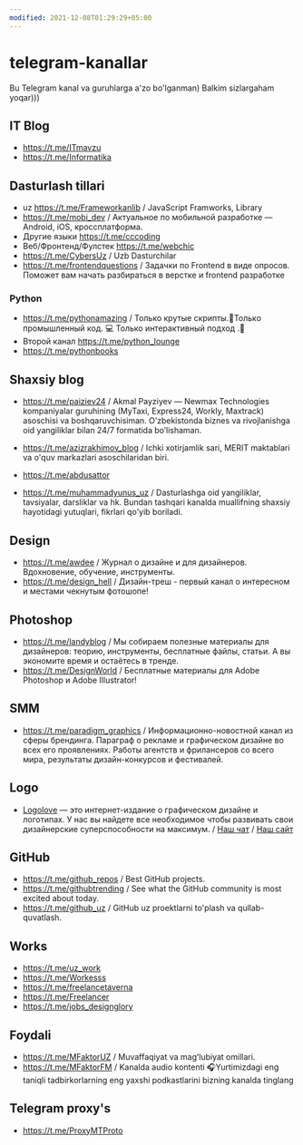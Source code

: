 ```yaml
---
modified: 2021-12-08T01:29:29+05:00
---
```


# telegram-kanallar

Bu Telegram kanal va guruhlarga a'zo bo'lganman) Balkim sizlargaham yoqar)))


## IT Blog
* https://t.me/ITmavzu
* https://t.me/Informatika

## Dasturlash tillari
* uz https://t.me/Frameworkanlib / JavaScript Framworks, Library
* https://t.me/mobi_dev / Актуальное по мобильной разработке — Android, iOS, кроссплатформа.
* Другие языки https://t.me/cccoding
* Веб/Фронтенд/Фулстек https://t.me/webchic
* https://t.me/CybersUz / Uzb Dasturchilar
* https://t.me/frontendquestions / Задачки по Frontend  в виде опросов. Поможет вам начать разбираться в верстке и frontend разработке

### Python
* https://t.me/pythonamazing / Только крутые скрипты.👊Только промышленный код. ‍💻 Только интерактивный подход .🐍
* Второй канал https://t.me/python_lounge
* https://t.me/pythonbooks


## Shaxsiy blog
* https://t.me/paiziev24 / Akmal Payziyev — Newmax Technologies kompaniyalar guruhining (MyTaxi, Express24, Workly, Maxtrack) asoschisi va boshqaruvchisiman. O’zbekistonda biznes va rivojlanishga oid yangiliklar bilan 24/7 formatida bo’lishaman.

* https://t.me/azizrakhimov_blog / Ichki xotirjamlik sari, MERIT maktablari va o'quv markazlari asoschilaridan biri. 

* https://t.me/abdusattor

* https://t.me/muhammadyunus_uz / Dasturlashga oid yangiliklar, tavsiyalar, darsliklar va hk.
Bundan tashqari kanalda muallifning shaxsiy hayotidagi yutuqlari, fikrlari qo'yib boriladi.

## Design
* https://t.me/awdee / Журнал о дизайне и для дизайнеров. Вдохновение, обучение, инструменты.
* https://t.me/design_hell / Дизайн-треш - первый канал о интересном и местами чекнутым фотошопе!


## Photoshop
* https://t.me/landyblog / Мы собираем полезные материалы для дизайнеров: теорию, инструменты, бесплатные файлы, статьи. А вы экономите время и остаётесь в тренде.
* https://t.me/DesignWorld / Бесплатные материалы для Adobe Photoshop и Adobe Illustrator!


## SMM
* https://t.me/paradigm_graphics / Информационно-новостной канал из сферы брендинга. Параграф о рекламе и графическом дизайне во всех его проявлениях. Работы агентств и фрилансеров со всего мира, результаты дизайн-конкурсов и фестивалей.


## Logo
* [Logolove](https://t.me/logoloveme/) — это интернет-издание о графическом дизайне и логотипах. У нас вы найдете все необходимое чтобы развивать свои дизайнерские суперспособности на максимум. / [Наш чат](https://t.me/logolovechat/) / [Наш сайт](www.Logolove.me/)


## GitHub
* https://t.me/github_repos / Best GitHub projects.
* https://t.me/githubtrending / See what the GitHub community is most excited about today.
* https://t.me/github_uz / GitHub uz proektlarni to'plash va qullab-quvatlash.


## Works
* https://t.me/uz_work
* https://t.me/Workesss
* https://t.me/freelancetaverna
* https://t.me/Freelancer
* https://t.me/jobs_designglory

## Foydali 
* https://t.me/MFaktorUZ / Muvaffaqiyat va magʻlubiyat omillari.
* https://t.me/MFaktorFM / Kanalda audio kontenti 🎧Yurtimizdagi eng taniqli tadbirkorlarning eng yaxshi podkastlarini bizning kanalda tinglang


## Telegram proxy's
* https://t.me/ProxyMTProto
